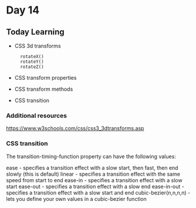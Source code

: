 # Day 14

## **Today Learning**

- CSS 3d transforms

        rotateX()
        rotateY()
        rotateZ()

- CSS transform properties
- CSS transform methods
- CSS transition

### Additional resources

https://www.w3schools.com/css/css3_3dtransforms.asp

### CSS transition

The transition-timing-function property can have the following values:

ease - specifies a transition effect with a slow start, then fast, then end slowly (this is default)
linear - specifies a transition effect with the same speed from start to end
ease-in - specifies a transition effect with a slow start
ease-out - specifies a transition effect with a slow end
ease-in-out - specifies a transition effect with a slow start and end
cubic-bezier(n,n,n,n) - lets you define your own values in a cubic-bezier function
